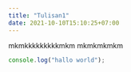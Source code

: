 ```yaml
---
title: "Tulisan1"
date: 2021-10-10T15:10:25+07:00
---
```


mkmkkkkkkkkkmkm
mkmkmkmkm

```javascript
console.log("hallo world");
```
